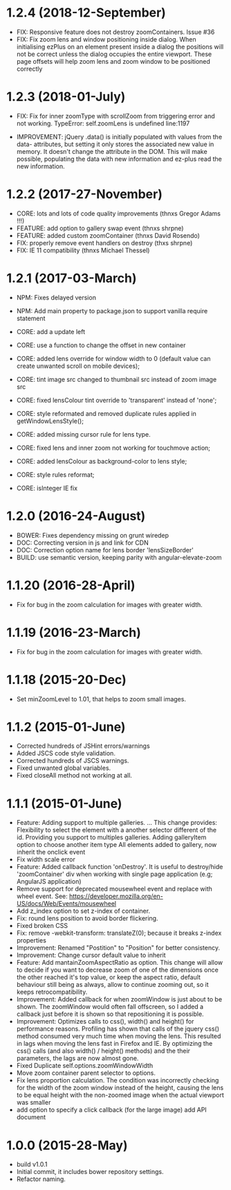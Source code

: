 <a name="1.2.4"></a>

# 1.2.4 (2018-12-September)

+ FIX: Responsive feature does not destroy zoomContainers. Issue #36
+ FIX: Fix zoom lens and window positioning inside dialog. When initialising ezPlus on an element present inside a dialog the positions will not be correct unless the dialog occupies the entire viewport. These page offsets will help zoom lens and zoom window to be positioned correctly

<a name="1.2.3"></a>

# 1.2.3 (2018-01-July)

+ FIX: Fix for inner zoomType with scrollZoom from triggering error and not working.
TypeError: self.zoomLens is undefined line:1197

+ IMPROVEMENT:
jQuery .data() is initially populated with values from the data- attributes, but setting it only stores the associated new value in memory. It doesn't change the attribute in the DOM. 
This will make possible, populating the data with new information and ez-plus read the new information.

<a name="1.2.2"></a>

# 1.2.2 (2017-27-November)

+ CORE: lots and lots of code quality improvements  (thnxs Gregor Adams !!!)
+ FEATURE: add option to gallery swap event (thnxs shrpne)
+ FEATURE: added custom zoomContainer (thnxs David Rosendo)
+ FIX: properly remove event handlers on destroy (thxs shrpne)
+ FIX: IE 11 compatibility (thnxs Michael Thessel)


<a name="1.2.1"></a>

# 1.2.1 (2017-03-March)

+ NPM: Fixes delayed version 

+ NPM: Add main property to package.json to support vanilla require statement

+ CORE: add a update left

+ CORE: use a function to change the offset in new container

+ CORE: added lens override for window width to 0 (default value can create unwanted scroll on mobile devices);
+ CORE: tint image src changed to thumbnail src instead of zoom image src

+ CORE: fixed lensColour tint override to 'transparent' instead of 'none';
+ CORE: style reformated and removed duplicate rules applied in getWindowLensStyle();
+ CORE: added missing cursor rule for lens type.

+ CORE: fixed lens and inner zoom not working for touchmove action;
+ CORE: added lensColour as background-color to lens style;
+ CORE: style rules reformat;
+ CORE: isInteger IE fix


<a name="1.2.0"></a>

# 1.2.0 (2016-24-August)

+ BOWER: Fixes dependency missing on grunt wiredep
+ DOC: Correcting version in js and link for CDN
+ DOC: Correction option name for lens border 'lensSizeBorder'
+ BUILD: use semantic version, keeping parity with angular-elevate-zoom 

<a name="1.1.20"></a>

# 1.1.20 (2016-28-April)

+ Fix for bug in the zoom calculation for images with greater width.

<a name="1.1.19"></a>

# 1.1.19 (2016-23-March)

+ Fix for bug in the zoom calculation for images with greater width.

<a name="1.1.18"></a>

# 1.1.18 (2015-20-Dec)

+ Set minZoomLevel to 1.01, that helps to zoom small images.

<a name="1.1.2"></a>

# 1.1.2 (2015-01-June)

+ Corrected hundreds of JSHint errors/warnings
+ Added JSCS code style validation.
+ Corrected hundreds of JSCS warnings.
+ Fixed unwanted global variables.
+ Fixed closeAll method not working at all.

<a name="1.1.1"></a>

# 1.1.1 (2015-01-June)

+ Feature: Adding support to multiple galleries. …
This change provides:
    Flexibility to select the element with a another selector different of the id. Providing you support to multiples galleries.
    Adding galleryItem option to choose another item type
    All elements added to gallery, now inherit the onclick event
+ Fix width scale error
+ Feature: Added callback function 'onDestroy'. It is useful to destroy/hide 'zoomContainer' div when working with single page application (e.g; AngularJS application)
+ Remove support for deprecated mousewheel event and replace with wheel  event.
See: https://developer.mozilla.org/en-US/docs/Web/Events/mousewheel
+ Add z_index option to set z-index of container.
+ Fix: round lens position to avoid border flickering.
+ Fixed broken CSS
+ Fix: remove -webkit-transform: translateZ(0); because it breaks z-index properties
+ Improvement: Renamed "Postition" to "Position" for better consistency.
+ Improvement: Change cursor default value to inherit
+ Feature: Add mantainZoomAspectRatio as option. This change will allow to decide if you want to decrease zoom of one of the dimensions once the other reached it's top value, or keep the aspect ratio, default behaviour still being as always, allow to continue zooming out, so it keeps retrocompatibility.
+ Improvement: Added callback for when zoomWindow is just about to be shown. The zoomWindow would often fall offscreen, so I added a callback just before it is shown so that repositioning it is possible.
+ Improvement: Optimizes calls to css(), width() and height() for performance reasons.
Profiling has shown that calls of the jquery css() method consumed very much time when moving the lens. This resulted in lags when moving the lens fast in Firefox and IE. By optimizing the css() calls (and also width() / height() methods) and the their parameters, the lags are now almost gone.
+ Fixed Duplicate self.options.zoomWindowWidth
+ Move zoom container parent selector to options.
+ Fix lens proportion calculation. The condition was incorrectly checking for the width of the zoom window instead of the height, causing the lens to be equal height with the non-zoomed image when the actual viewport was smaller
+ add option to specify a click callback (for the large image) add API document



<a name="1.0.0"></a>

# 1.0.0 (2015-28-May)
+ build v1.0.1
+ Initial commit, it includes bower repository settings.
+ Refactor naming.
